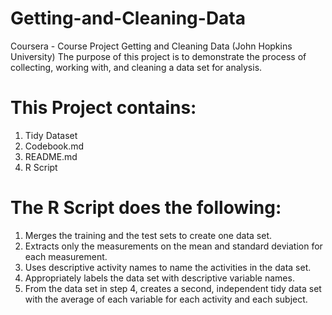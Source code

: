 # Getting-and-Cleaning-Data
Coursera - Course Project Getting and Cleaning Data (John Hopkins University)
The purpose of this project is to demonstrate the process of collecting, working with, and cleaning a data set for analysis.

# This Project contains:
1. Tidy Dataset
2. Codebook.md
3. README.md
4. R Script

# The R Script does the following:
1. Merges the training and the test sets to create one data set.
2. Extracts only the measurements on the mean and standard deviation for each measurement.
3. Uses descriptive activity names to name the activities in the data set.
4. Appropriately labels the data set with descriptive variable names.
5. From the data set in step 4, creates a second, independent tidy data set with the average of each variable for each activity and each subject.
